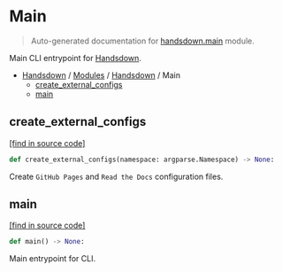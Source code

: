# Main

> Auto-generated documentation for [handsdown.main](https://github.com/vemel/handsdown/blob/master/handsdown/main.py) module.

Main CLI entrypoint for [Handsdown](index.md#handsdown).

- [Handsdown](../README.md#-handsdown---python-documentation-generator) / [Modules](../MODULES.md#modules) / [Handsdown](index.md#handsdown) / Main
    - [create_external_configs](#create_external_configs)
    - [main](#main)

## create_external_configs

[[find in source code]](https://github.com/vemel/handsdown/blob/master/handsdown/main.py#L17)

```python
def create_external_configs(namespace: argparse.Namespace) -> None:
```

Create `GitHub Pages` and `Read the Docs` configuration files.

## main

[[find in source code]](https://github.com/vemel/handsdown/blob/master/handsdown/main.py#L44)

```python
def main() -> None:
```

Main entrypoint for CLI.

